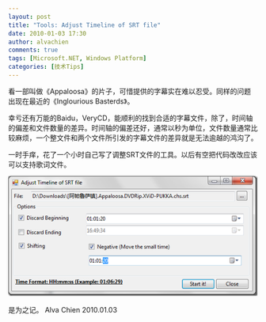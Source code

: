 ```yaml
---
layout: post
title: "Tools: Adjust Timeline of SRT file"
date: 2010-01-03 17:30
author: alvachien
comments: true
tags: [Microsoft.NET, Windows Platform]
categories: [技术Tips]
---
```

看一部叫做《Appaloosa》的片子，可惜提供的字幕实在难以忍受。同样的问题出现在最近的《Inglourious Basterds》。

幸亏还有万能的Baidu，VeryCD，能顺利的找到合适的字幕文件，除了，时间轴的偏差和文件数量的差异。时间轴的偏差还好，通常以秒为单位，文件数量通常比较麻烦，一个整文件和两个文件所引发的字幕文件的差异就是无法逾越的鸿沟了。

一时手痒，花了一个小时自己写了调整SRT文件的工具。以后有空把代码改改应该可以支持歌词文件。

![IMAGE 8](/assets/uploads/2010/10/IMAGE_8.png)


是为之记。
Alva Chien
2010.01.03
